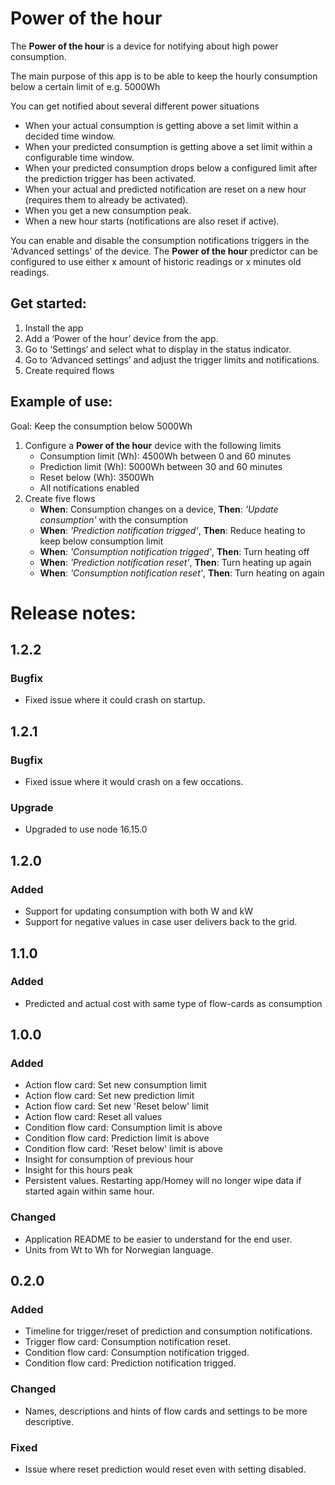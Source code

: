 # Power of the hour

The **Power of the hour** is a device for notifying about high power consumption.

The main purpose of this app is to be able to keep the hourly consumption below a certain limit of e.g. 5000Wh

You can get notified about several different power situations

- When your actual consumption is getting above a set limit within a decided time window.
- When your predicted consumption is getting above a set limit within a configurable time window.
- When your predicted consumption drops below a configured limit after the prediction trigger has been activated.
- When your actual and predicted notification are reset on a new hour (requires them to already be activated).
- When you get a new consumption peak.
- When a new hour starts (notifications are also reset if active).

You can enable and disable the consumption notifications triggers in the 'Advanced settings' of the device.
The **Power of the hour** predictor can be configured to use either x amount of historic readings or x minutes old readings.

## Get started:

1. Install the app
2. Add a ‘Power of the hour’ device from the app.
3. Go to ‘Settings‘ and select what to display in the status indicator.
4. Go to ‘Advanced settings’ and adjust the trigger limits and notifications.
5. Create required flows

## Example of use:

Goal: Keep the consumption below 5000Wh

1. Configure a **Power of the hour** device with the following limits
   - Consumption limit (Wh): 4500Wh between 0 and 60 minutes
   - Prediction limit (Wh): 5000Wh between 30 and 60 minutes
   - Reset below (Wh): 3500Wh
   - All notifications enabled
2. Create five flows
   - **When**: Consumption changes on a device, **Then**: _'Update consumption'_ with the consumption
   - **When**: _'Prediction notification trigged'_, **Then**: Reduce heating to keep below consumption limit
   - **When**: _'Consumption notification trigged'_, **Then**: Turn heating off
   - **When**: _'Prediction notification reset'_, **Then**: Turn heating up again
   - **When**: _'Consumption notification reset'_, **Then**: Turn heating on again

# Release notes:

## 1.2.2

### Bugfix

- Fixed issue where it could crash on startup.

## 1.2.1

### Bugfix

- Fixed issue where it would crash on a few occations.

### Upgrade

- Upgraded to use node 16.15.0

## 1.2.0

### Added

- Support for updating consumption with both W and kW
- Support for negative values in case user delivers back to the grid.

## 1.1.0

### Added

- Predicted and actual cost with same type of flow-cards as consumption

## 1.0.0

### Added

- Action flow card: Set new consumption limit
- Action flow card: Set new prediction limit
- Action flow card: Set new 'Reset below' limit
- Action flow card: Reset all values
- Condition flow card: Consumption limit is above
- Condition flow card: Prediction limit is above
- Condition flow card: 'Reset below' limit is above
- Insight for consumption of previous hour
- Insight for this hours peak
- Persistent values. Restarting app/Homey will no longer wipe data if started again within same hour.

### Changed

- Application README to be easier to understand for the end user.
- Units from Wt to Wh for Norwegian language.

## 0.2.0

### Added

- Timeline for trigger/reset of prediction and consumption notifications.
- Trigger flow card: Consumption notification reset.
- Condition flow card: Consumption notification trigged.
- Condition flow card: Prediction notification trigged.

### Changed

- Names, descriptions and hints of flow cards and settings to be more descriptive.

### Fixed

- Issue where reset prediction would reset even with setting disabled.
